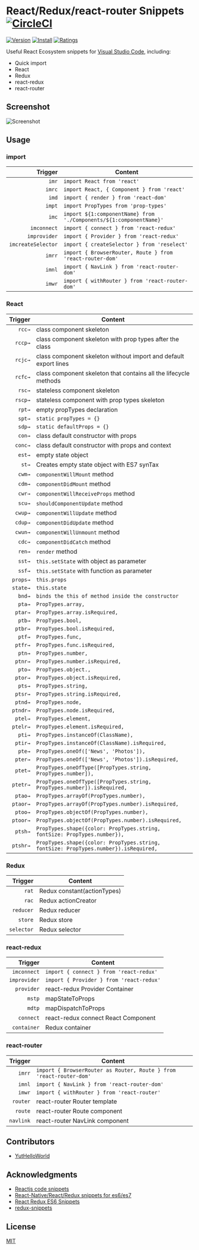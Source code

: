 # React/Redux/react-router Snippets [![CircleCI](https://circleci.com/gh/discountry/vscode-react-redux-react-router-snippets/tree/master.svg?style=svg)](https://circleci.com/gh/discountry/vscode-react-redux-react-router-snippets/tree/master)

[![Version](https://vsmarketplacebadge.apphb.com/version/discountry.react-redux-react-router-snippets.svg)](https://marketplace.visualstudio.com/items?itemName=discountry.react-redux-react-router-snippets)
[![Install](https://vsmarketplacebadge.apphb.com/installs/discountry.react-redux-react-router-snippets.svg)](https://marketplace.visualstudio.com/items?itemName=discountry.react-redux-react-router-snippets)
[![Ratings](https://vsmarketplacebadge.apphb.com/rating-short/discountry.react-redux-react-router-snippets.svg)](https://marketplace.visualstudio.com/items?itemName=discountry.react-redux-react-router-snippets)

Useful React Ecosystem snippets for [Visual Studio Code](https://code.visualstudio.com/), including:

* Quick import
* React
* Redux
* react-redux
* react-router

## Screenshot

![Screenshot](images/screenshot.gif)

## Usage

### import

| Trigger  | Content |
| -------: | ------- |
| `imr`    | `import React from 'react'` |
| `imrc`   | `import React, { Component } from 'react'` |
| `imd`    | `import { render } from 'react-dom'` |
| `impt`   | `import PropTypes from 'prop-types'` |
| `imc`    | `import ${1:componentName} from './Components/${1:componentName}'` |
| `imconnect`    | `import { connect } from 'react-redux'` |
| `improvider`    | `import { Provider } from 'react-redux'` |
| `imcreateSelector`    | `import { createSelector } from 'reselect'` |
| `imrr`   | `import { BrowserRouter, Route } from 'react-router-dom'` |
| `imnl`    | `import { NavLink } from 'react-router-dom'` |
| `imwr`    | `import { withRouter } from 'react-router-dom'` |

### React

| Trigger  | Content |
| -------: | ------- |
| `rcc→`   | class component skeleton |
| `rccp→`  | class component skeleton with prop types after the class |
| `rcjc→`  | class component skeleton without import and default export lines |
| `rcfc→`  | class component skeleton that contains all the lifecycle methods |
| `rsc→`   | stateless component skeleton |
| `rscp→`  | stateless component with prop types skeleton |
| `rpt→`   | empty propTypes declaration |
| `spt→`   | `static propTypes = {}` |
| `sdp→`   | `static defaultProps = {}` |
| `con→`   | class default constructor with props|
| `conc→`  | class default constructor with props and context |
| `est→`   | empty state object |
| `st→`    | Creates empty state object with ES7 synTax |
| `cwm→`   | `componentWillMount` method |
| `cdm→`   | `componentDidMount` method |
| `cwr→`   | `componentWillReceiveProps` method |
| `scu→`   | `shouldComponentUpdate` method |
| `cwup→`  | `componentWillUpdate` method |
| `cdup→`  | `componentDidUpdate` method |
| `cwun→`  | `componentWillUnmount` method |
| `cdc→`   | `componentDidCatch` method |
| `ren→`   | `render` method |
| `sst→`   | `this.setState` with object as parameter |
| `ssf→`   | `this.setState` with function as parameter |
| `props→` | `this.props` |
| `state→` | `this.state` |
| `bnd→`   | `binds the this of method inside the constructor` |
| `pta→`   | `PropTypes.array,` |
| `ptar→`  | `PropTypes.array.isRequired,` |
| `ptb→`   | `PropTypes.bool,` |
| `ptbr→`  | `PropTypes.bool.isRequired,` |
| `ptf→`   | `PropTypes.func,` |
| `ptfr→`  | `PropTypes.func.isRequired,` |
| `ptn→`   | `PropTypes.number,` |
| `ptnr→`  | `PropTypes.number.isRequired,` |
| `pto→`   | `PropTypes.object.,` |
| `ptor→`  | `PropTypes.object.isRequired,` |
| `pts→`   | `PropTypes.string,` |
| `ptsr→`  | `PropTypes.string.isRequired,` |
| `ptnd→`  | `PropTypes.node,` |
| `ptndr→` | `PropTypes.node.isRequired,` |
| `ptel→`  | `PropTypes.element,` |
| `ptelr→` | `PropTypes.element.isRequired,` |
| `pti→`   | `PropTypes.instanceOf(ClassName),` |
| `ptir→`  | `PropTypes.instanceOf(ClassName).isRequired,` |
| `pte→`   | `PropTypes.oneOf(['News', 'Photos']),` |
| `pter→`  | `PropTypes.oneOf(['News', 'Photos']).isRequired,` |
| `ptet→`  | `PropTypes.oneOfType([PropTypes.string, PropTypes.number]),` |
| `ptetr→` | `PropTypes.oneOfType([PropTypes.string, PropTypes.number]).isRequired,` |
| `ptao→`  | `PropTypes.arrayOf(PropTypes.number),` |
| `ptaor→` | `PropTypes.arrayOf(PropTypes.number).isRequired,` |
| `ptoo→`  | `PropTypes.objectOf(PropTypes.number),` |
| `ptoor→` | `PropTypes.objectOf(PropTypes.number).isRequired,` |
| `ptsh→`  | `PropTypes.shape({color: PropTypes.string, fontSize: PropTypes.number}),` |
| `ptshr→` | `PropTypes.shape({color: PropTypes.string, fontSize: PropTypes.number}).isRequired,` |

### Redux

| Trigger  | Content |
| -------: | ------- |
| `rat`  | Redux constant(actionTypes) |
| `rac`  | Redux actionCreator |
| `reducer`  | Redux reducer |
| `store`  | Redux store |
| `selector`  | Redux selector |

### react-redux

| Trigger  | Content |
| -------: | ------- |
| `imconnect`    | `import { connect } from 'react-redux'` |
| `improvider`    | `import { Provider } from 'react-redux'` |
| `provider`  | react-redux Provider Container |
| `mstp`  | mapStateToProps |
| `mdtp`  | mapDispatchToProps |
| `connect`  | react-redux connect React Component |
| `container`  | Redux container |

### react-router

| Trigger  | Content |
| -------: | ------- |
| `imrr`   | `import { BrowserRouter as Router, Route } from 'react-router-dom'` |
| `imnl`    | `import { NavLink } from 'react-router-dom'` |
| `imwr`    | `import { withRouter } from 'react-router'` |
| `router`  | react-router Router template |
| `route`  | react-router  Route component |
| `navlink`  | react-router  NavLink component |

## Contributors

* [YutHelloWorld](https://github.com/YutHelloWorld)

## Acknowledgments

* [Reactjs code snippets](https://marketplace.visualstudio.com/items?itemName=xabikos.ReactSnippets)
* [React-Native/React/Redux snippets for es6/es7](https://marketplace.visualstudio.com/items?itemName=EQuimper.react-native-react-redux)
* [React Redux ES6 Snippets](https://marketplace.visualstudio.com/items?itemName=timothymclane.react-redux-es6-snippets)
* [redux-snippets](https://marketplace.visualstudio.com/items?itemName=jameshrisho.redux-snippets)

## License

[MIT](LICENSE)
